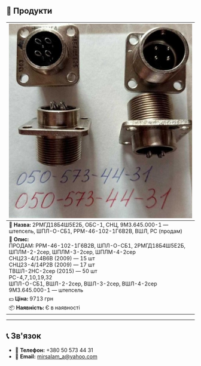 ## 🛒 Продукти

| ![2РМГД18Б4Ш5Е2Б](res/images/2РМГД18Б4Ш5Е2Б.jpg) |
|----------------------------------------|
| 🔹 **Назва:** 2РМГД18Б4Ш5Е2Б, ОБС-1, СНЦ, 9М3.645.000-1 — штепсель, ШПЛ-О-СБ1, РРМ-46-102-1Г6В2В, ВШЛ, РС (продам) |
| 📝 **Опис:** <br> ПРОДАМ: РРМ-46-102-1Г6В2В, ШПЛ-О-СБ1, 2РМГД18Б4Ш5Е2Б, ШПЛМ-2-2сер, ШПЛМ-3-2сер, ШПЛМ-4-2сер <br> СНЦ23-4/14В6В (2009) — 15 шт <br> СНЦ23-4/14Р2В (2009) — 17 шт <br> ТВШЛ-2НС-2сер (2015) — 50 шт <br> РС-4,7,10,19,32 <br> ШПЛ-О-СБ1, ВШЛ-2-2сер, ВШЛ-3-2сер, ВШЛ-4-2сер <br> 9М3.645.000-1 — штепсель |
| 💵 **Ціна:** 9713 грн |
| 📦 **Наявність:** Є в наявності |

<!-- SEO: ключові слова для пошуку -->
<!--
2РМГД18Б4Ш5Е2Б, штепсель 2РМГД, купити 2РМГД18Б4Ш5Е2Б, продам СНЦ23-4/14, ВШЛ-3-2сер, РРМ-46-102, електрокомпоненти Україна, military connectors Ukraine, СНЦ, РС
-->

<!--
🔻 ШАБЛОН ДЛЯ НОВОГО ПРОДУКТУ — копіюйте та змінюйте:

| ![Назва продукту](res/images/назва-зображення.jpg) |
|-----------------------------------------------------|
| 🔹 **Назва:** Назва продукту |
| 📝 **Опис:** <br> Детальний опис товару, технічні характеристики, рік, кількість, інша важлива інформація |
| 💵 **Ціна:** ХХХ грн |
| 📦 **Наявність:** Є в наявності / Немає в наявності |
-->

---

## 📞 Зв'язок

- 📱 **Телефон:** +380 50 573 44 31  
- 📧 **Email:** mirsalam_a@yahoo.com
